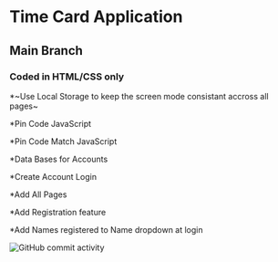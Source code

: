 # Time Card Application

## Main Branch

### Coded in HTML/CSS only

\*~Use Local Storage to keep the screen mode consistant accross all pages~

\*Pin Code JavaScript

\*Pin Code Match JavaScript

\*Data Bases for Accounts

\*Create Account Login

\*Add All Pages

\*Add Registration feature

\*Add Names registered to Name dropdown at login

![GitHub commit activity](https://img.shields.io/github/commit-activity/t/courthub74/time_card_same?style=flat&logo=GitHub)
